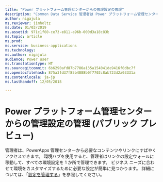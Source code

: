 ```yaml
---
title: "Power プラットフォーム管理センターからの管理設定の管理"
description: "Common Data Service 管理者は Power プラットフォーム管理センターで設定にすばやくアクセスして管理できます"
author: nigajula
ms.reviewer: jimholtz
ms.date: 01/03/2019
ms.assetid: 971c1f60-ce73-e811-a96b-000d3a18c83b
ms.topic: article
ms.prod: 
ms.service: business-applications
ms.technology: 
ms.author: nigajula
audience: Power user
ms.translationtype: HT
ms.sourcegitcommit: 6b6290afd87b7786a135a154041de9416f0dbc7f
ms.openlocfilehash: 875a3fd37f85b4888b0f7702c8ab723d2a03331a
ms.contentlocale: ja-jp
ms.lasthandoff: 12/05/2018

---
```

# <a name="manage-admin-settings-from-the-power-platform-admin-center-public-preview"></a>Power プラットフォーム管理センターからの管理設定の管理 (パブリック プレビュー)




管理者は、PowerApps 管理センターから必要なコンテンツやリンクにすばやくアクセスできます。 環境ハブを使用すると、管理者はリンクの設定ウォールに移動して、すべての環境設定を 1 か所で管理できます。 ビジネス ニーズに合わせて環境をカスタマイズするために必要な設定が簡単に見つかります。 詳細については、「[設定を管理する](https://docs.microsoft.com/power-platform/admin/admin-settings)」を参照してください。
